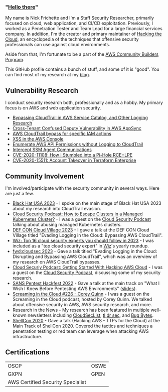 ### "<a href="https://youtu.be/rEq1Z0bjdwc?t=6">Hello there</a>"

My name is Nick Frichette and I'm a Staff Security Researcher, primarily focused on cloud, web application, and CI/CD exploitation. Previously, I worked as a Penetration Tester and Team Lead for a large financial services company. In addition, I'm the creator and primary maintainer of [Hacking the Cloud](https://hackingthe.cloud/), an encyclopedia of the techniques that offensive security professionals can use against cloud environments.

Aside from that, I'm fortunate to be a part of the [AWS Community Builders Program](https://aws.amazon.com/developer/community/community-builders/).

This GitHub profile contains a bunch of stuff, and some of it is "good". You can find most of my research at my [blog](https://frichetten.com/blog).

## Vulnerability Research
I conduct security research both, professionally and as a hobby. My primary focus is on AWS and web application security.

* [Bypassing CloudTrail in AWS Service Catalog, and Other Logging Research](https://securitylabs.datadoghq.com/articles/bypass-cloudtrail-aws-service-catalog-and-other/)
* [Cross-Tenant Confused Deputy Vulnerability in AWS AppSync](https://securitylabs.datadoghq.com/articles/appsync-vulnerability-disclosure/)
* [AWS CloudTrail bypass for specific IAM actions](https://securitylabs.datadoghq.com/articles/iamadmin-cloudtrail-bypass/)
* [XSS in the AWS Console](https://frichetten.com/blog/xss_in_aws_console/)
* [Enumerate AWS API Permissions without Logging to CloudTrail](https://frichetten.com/blog/aws-api-enum-vuln/)
* [Intercept SSM Agent Communications](https://frichetten.com/blog/ssm-agent-tomfoolery/)
* [CVE-2020-11108: How I Stumbled into a Pi-Hole RCE+LPE](https://frichetten.com/blog/cve-2020-11108-pihole-rce/)
* [CVE-2020-15511: Account Takeover in Terraform Enterprise](https://discuss.hashicorp.com/t/hcsec-2020-15-terraform-enterprise-allowed-local-account-creation-bypassing-sso/18100)

## Community Involvement
I'm involved/participate with the security community in several ways. Here are just a few.
* [Black Hat USA 2023](https://www.youtube.com/watch?v=YP2XNAbB_Nw) - I spoke on the main stage of Black Hat USA 2023 about my research into CloudTrail evasion.  
* [Cloud Security Podcast: How to Escape Clusters in a Managed Kubernetes Cluster?](https://podcasts.google.com/feed/aHR0cHM6Ly9hbmNob3IuZm0vcy8xMGZiOTkyOC9wb2RjYXN0L3Jzcw/episode/YzQ0ZmU4YzctMDJjOS00YzUyLTliMzctYjE2M2EwNGE5ZmM1?ep=14) - I was a guest on the [Cloud Security Podcast](https://www.cloudsecuritypodcast.tv/) talking about abusing managed Kubernetes clusters.  
* [DEF CON Cloud Village 2023](https://www.youtube.com/watch?v=OraWbzAn5A8) - I gave a talk at the DEF CON Cloud Village titled "Evading Logging in the Cloud: Bypassing AWS CloudTrail".  
* [Wiz: Top 16 cloud security experts you should follow in 2023](https://www.wiz.io/blog/top-16-cloud-security-experts-you-should-follow-in-2023) - I was included as a "top cloud security expert" in [Wiz](https://www.wiz.io/)'s yearly roundup.  
* [fwd:cloudsec 2023](https://www.youtube.com/watch?v=61C_lEQ5qNM) - Gave a talk titled "Evading Logging in the Cloud: Disrupting and Bypassing AWS CloudTrail", which was an overview of my research on AWS CloudTrail bypasses.
* [Cloud Securiy Podcast: Getting Started With Hacking AWS Cloud](https://www.youtube.com/watch?v=Btl78aP-VHo) - I was a guest on the [Cloud Security Podcast](https://cloudsecuritypodcast.tv/), discussing some of my security research.
* [SANS Pentest Hackfest 2022](https://www.youtube.com/watch?v=jq8SAF6ibSc) - Gave a talk at the main track on "What I Wish I Knew Before Pentesting AWS Environments" ([slides](https://frichetten.com/sans-hf-2022)).
* [Screaming in the Cloud #226 - Corey Quinn](https://www.lastweekinaws.com/podcast/screaming-in-the-cloud/hacking-aws-in-good-faith-with-nick-frichette/) - I was a guest on the Screaming in the Cloud podcast, hosted by Corey Quinn. We talked about offensive security in AWS, AWS security research, and more.
* Research in the News - My research has been featured in multiple well-known newsletters including [CloudSecList](https://cloudseclist.com/issues/issue-122/), [tl;dr sec](https://tldrsec.com/blog/tldr-sec-103/#cloud-security), and [Bug Bytes](https://blog.intigriti.com/2021/06/09/bug-bytes-126-xss-in-aws-exotic-python-rce-vectors-zseanos-methodology/).
* [ShellCon 2020](https://www.youtube.com/watch?v=UKULTl-7jCs&t=25611s) - Gave a talk (Hacking AWS - TTPs for the Cloud) at the Main Track of ShellCon 2020. Covered the tactics and techniques a penetration testing or red team can leverage when attacking AWS infrastructure.

## Certifications
| | |
| --- |  --- |
| OSCP | OSWE |
| GXPN | GPEN |
| AWS Certified Security Specialist | | |
